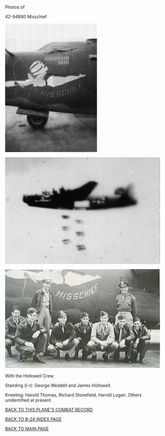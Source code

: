 
Photos of 






 




42-94880 Misschief  
  

![](42-94880a.jpg)  
  

![](42-94880b.jpg)  
  

![](42-94880d.jpg)  

With the Hollowell Crew.  

Standing (l-r): George Weddell and James Hollowell.  

Kneeling: Harold Thomas, Richard Stonefield, Harold Logan. Others unidentified at present.  
  

[BACK TO THIS PLANE'S COMBAT RECORD](../b24s/42-94880.md)  

[BACK TO B-24 INDEX PAGE](../000b24s.md)  

[BACK TO MAIN PAGE](../index.md)


